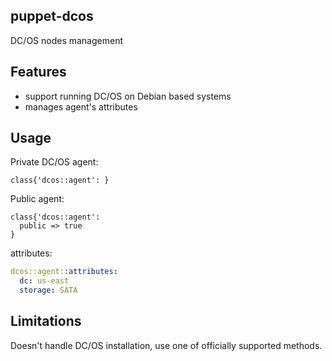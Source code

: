 ## puppet-dcos

DC/OS nodes management

## Features

 * support running DC/OS on Debian based systems
 * manages agent's attributes

## Usage

Private DC/OS agent:

```puppet
class{'dcos::agent': }
```
Public agent:
```puppet
class{'dcos::agent':
  public => true
}
```

attributes:
```yaml
dcos::agent::attributes:
  dc: us-east
  storage: SATA
```

## Limitations

Doesn't handle DC/OS installation, use one of officially supported methods.